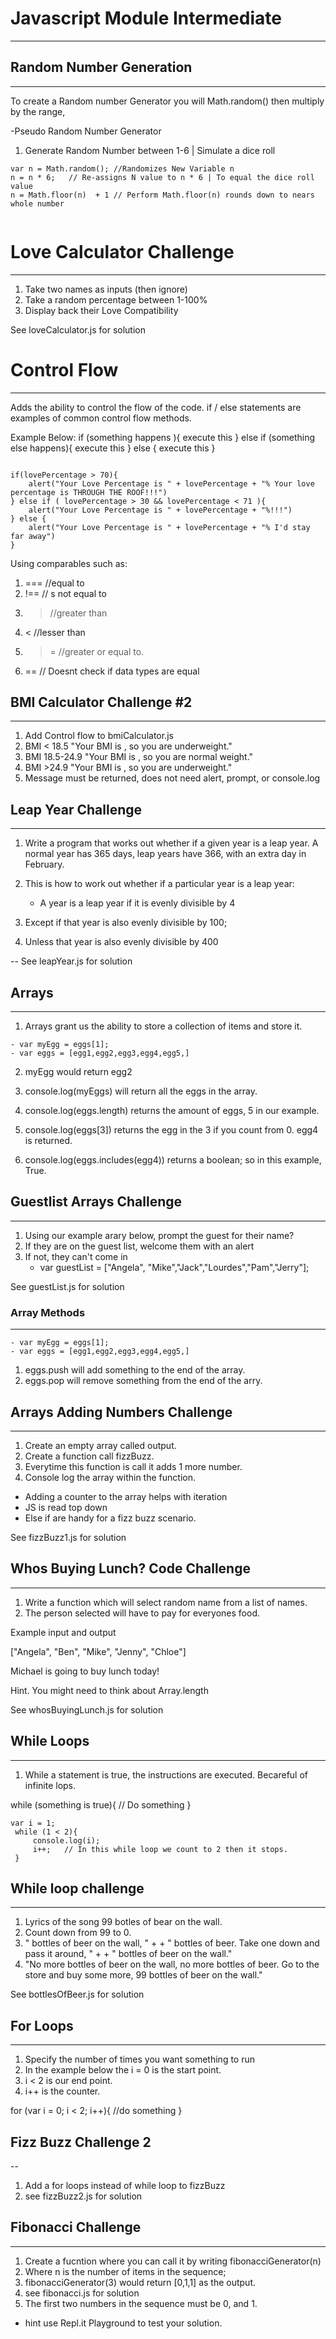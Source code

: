 # Javascript Module Intermediate
---


## Random Number Generation
---

To create a Random number Generator you will Math.random() then multiply by the range, 

-Pseudo Random Number Generator  

1. Generate Random Number between 1-6 | Simulate a dice roll

``` 
var n = Math.random(); //Randomizes New Variable n
n = n * 6;   // Re-assigns N value to n * 6 | To equal the dice roll value
n = Math.floor(n)  + 1 // Perform Math.floor(n) rounds down to nears whole number 


```  

# Love Calculator Challenge
---

1. Take two names as inputs (then ignore)
2. Take a random percentage between 1-100%
3. Display back their Love Compatibility

See loveCalculator.js for solution


# Control Flow
---

Adds the ability to control the flow of the code. if / else statements are examples of common control flow methods.

Example Below: if (something happens ){
    execute this
} else if (something else happens){
    execute this
} else {
    execute this
}

```

if(lovePercentage > 70){
    alert("Your Love Percentage is " + lovePercentage + "% Your love percentage is THROUGH THE ROOF!!!")
} else if ( lovePercentage > 30 && lovePercentage < 71 ){
    alert("Your Love Percentage is " + lovePercentage + "%!!!")
} else {
    alert("Your Love Percentage is " + lovePercentage + "% I'd stay far away")
}

```



Using comparables such as:

1. ===   //equal to
2. !==  // s not equal to
3. >  //greater than
4. < //lesser than
5. >=  //greater or equal to.
6. == // Doesnt check if data types are equal



## BMI Calculator Challenge #2
---

1. Add Control flow to bmiCalculator.js
2. BMI < 18.5 "Your BMI is <bmi>, so you are underweight."
3. BMI 18.5-24.9  "Your BMI is <bmi>, so you are normal weight."
4. BMI >24.9 "Your BMI is <bmi>, so you are underweight."
5. Message must be returned, does not need alert, prompt, or console.log


## Leap Year Challenge
---
1. Write a program that works out whether if a given year is a leap year. A normal year has 365 days, leap years have 366, with an extra day in February.

2. This is how to work out whether if a particular year is a leap year:
    - A year is a leap year if it is evenly divisible by 4

3. Except if that year is also evenly divisible by 100;
4. Unless that year is also evenly divisible by 400

-- See leapYear.js for solution


## Arrays 
---

1. Arrays grant us the ability to store a collection of items and store it.
```
- var myEgg = eggs[1];
- var eggs = [egg1,egg2,egg3,egg4,egg5,]
```

2. myEgg would return egg2


3. console.log(myEggs) will return all the eggs in the array.
4. console.log(eggs.length)  returns the amount of eggs, 5 in our example.
5. console.log(eggs[3]) returns the egg in the 3 if you count from 0. egg4 is returned.
6. console.log(eggs.includes(egg4)) returns a boolean; so in this example, True.



## Guestlist Arrays Challenge
---
1. Using our example arary below, prompt the guest for their name?
2. If they are on the guest list, welcome them with an alert
3. If not, they can't come in
    *  var guestList = ["Angela", "Mike","Jack","Lourdes","Pam","Jerry"];



See guestList.js for solution



### Array Methods
---


```
- var myEgg = eggs[1];
- var eggs = [egg1,egg2,egg3,egg4,egg5,]
```

1. eggs.push will add something to the end of the array.
2. eggs.pop will remove something from the end of the arry.


## Arrays Adding Numbers Challenge
---

1. Create an empty array called output.
2. Create a function call fizzBuzz.
3. Everytime this function is call it adds 1 more number.
4. Console log the array within the function.

* Adding a counter to the array helps with iteration
* JS is read top down 
* Else if are handy for a fizz buzz scenario.

See fizzBuzz1.js for solution

## Whos Buying Lunch? Code Challenge
---

1. Write a function which will select random name from a list of names. 
2. The person selected will have to pay for everyones food. 


Example input and output

["Angela", "Ben", "Mike", "Jenny", "Chloe"]

Michael is going to buy lunch today!

Hint. You might need to think about Array.length

See whosBuyingLunch.js for solution


## While Loops
---

1. While a statement is true, the instructions are executed. Becareful of infinite lops.

while (something is true){
    // Do something
}

```
var i = 1;
 while (1 < 2){
     console.log(i);
     i++;   // In this while loop we count to 2 then it stops.
 }
```

## While loop challenge
---

1.  Lyrics of the song 99 botles of bear on the wall.
2. Count down from 99 to 0. 
3. " bottles of beer on the wall, " + + " bottles of beer. Take one down and pass it around, " + + " bottles of beer on the wall."
4. "No more bottles of beer on the wall, no more bottles of beer. Go to the store and buy some more, 99 bottles of beer on the wall."

See bottlesOfBeer.js for solution

## For Loops
---
1. Specify the number of times you want something to run
2. In the example below the i = 0 is the start point.
3. i < 2 is our end point.
4. i++ is the counter.
 
 
 for (var i = 0; i < 2; i++){
     //do something
 }
 

 ## Fizz Buzz Challenge 2 
 --

 1. Add a for loops instead of while loop to fizzBuzz
 2. see fizzBuzz2.js for solution


 ## Fibonacci Challenge
 ---

 1. Create a fucntion where you can call it by writing fibonacciGenerator(n)
 2. Where n is the number of items in the sequence;
 3. fibonacciGenerator(3) would return [0,1,1] as the output.
 4. see fibonacci.js for solution
 5. The first two numbers in the sequence must be 0, and 1.
 * hint use Repl.it Playground to test your solution.